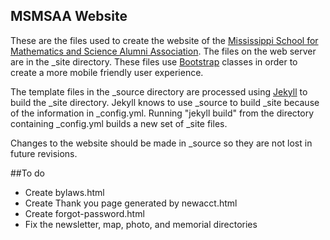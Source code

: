 MSMSAA Website
--------------

These are the files used to create the website of the [Mississippi
School for Mathematics and Science Alumni Association](http://www.msmsaa.org). 
The files on the web server are in the \_site directory.  These files
use [Bootstrap](http://getbootstrap.com/) classes in order 
to create a more mobile friendly user experience.  

The template files in the \_source directory are processed using 
[Jekyll](http://jekyllrb.com/) to build the \_site 
directory.  Jekyll knows to use \_source to build \_site because of
the information in \_config.yml.  Running "jekyll build" from the 
directory containing \_config.yml builds a new set of \_site files.

Changes to the website should be made in \_source so they are not lost
in future revisions.

##To do
* Create bylaws.html
* Create Thank you page generated by newacct.html
* Create forgot-password.html
* Fix the newsletter, map, photo, and memorial directories
